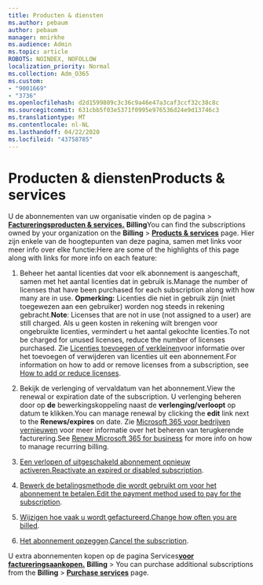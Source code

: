 ```yaml
---
title: Producten & diensten
ms.author: pebaum
author: pebaum
manager: mnirkhe
ms.audience: Admin
ms.topic: article
ROBOTS: NOINDEX, NOFOLLOW
localization_priority: Normal
ms.collection: Adm_O365
ms.custom:
- "9001669"
- "3736"
ms.openlocfilehash: d2d1599809c3c36c9a46e47a3caf3ccf32c38c8c
ms.sourcegitcommit: 631cbb5f03e5371f0995e976536d24e9d13746c3
ms.translationtype: MT
ms.contentlocale: nl-NL
ms.lasthandoff: 04/22/2020
ms.locfileid: "43758785"
---
```

# <a name="products--services"></a><span data-ttu-id="b44a4-102">Producten & diensten</span><span class="sxs-lookup"><span data-stu-id="b44a4-102">Products & services</span></span>

<span data-ttu-id="b44a4-103">U de abonnementen van uw organisatie vinden op de pagina > [**Factureringsproducten & services.**](https://go.microsoft.com/fwlink/p/?linkid=842054) **Billing**</span><span class="sxs-lookup"><span data-stu-id="b44a4-103">You can find the subscriptions owned by your organization on the **Billing** > [**Products & services**](https://go.microsoft.com/fwlink/p/?linkid=842054) page.</span></span> <span data-ttu-id="b44a4-104">Hier zijn enkele van de hoogtepunten van deze pagina, samen met links voor meer info over elke functie:</span><span class="sxs-lookup"><span data-stu-id="b44a4-104">Here are some of the highlights of this page along with links for more info on each feature:</span></span>

1. <span data-ttu-id="b44a4-105">Beheer het aantal licenties dat voor elk abonnement is aangeschaft, samen met het aantal licenties dat in gebruik is.</span><span class="sxs-lookup"><span data-stu-id="b44a4-105">Manage the number of licenses that have been purchased for each subscription along with how many are in use.</span></span>  <span data-ttu-id="b44a4-106">**Opmerking:** Licenties die niet in gebruik zijn (niet toegewezen aan een gebruiker) worden nog steeds in rekening gebracht.</span><span class="sxs-lookup"><span data-stu-id="b44a4-106">**Note**: Licenses that are not in use (not assigned to a user) are still charged.</span></span>  <span data-ttu-id="b44a4-107">Als u geen kosten in rekening wilt brengen voor ongebruikte licenties, vermindert u het aantal gekochte licenties.</span><span class="sxs-lookup"><span data-stu-id="b44a4-107">To not be charged for unused licenses, reduce the number of licenses purchased.</span></span> <span data-ttu-id="b44a4-108">Zie [Licenties toevoegen of verkleinen](https://docs.microsoft.com/alchemyinsights/how-to-add-or-reduce-licenses)voor informatie over het toevoegen of verwijderen van licenties uit een abonnement.</span><span class="sxs-lookup"><span data-stu-id="b44a4-108">For information on how to add or remove licenses from a subscription, see [How to add or reduce licenses](https://docs.microsoft.com/alchemyinsights/how-to-add-or-reduce-licenses).</span></span>

2. <span data-ttu-id="b44a4-109">Bekijk de verlenging of vervaldatum van het abonnement.</span><span class="sxs-lookup"><span data-stu-id="b44a4-109">View the renewal or expiration date of the subscription.</span></span>  <span data-ttu-id="b44a4-110">U verlenging beheren door op **de** bewerkingskoppeling naast de **verlenging/verloopt** op datum te klikken.</span><span class="sxs-lookup"><span data-stu-id="b44a4-110">You can manage renewal by clicking the **edit** link next to the **Renews/expires** on date.</span></span>  <span data-ttu-id="b44a4-111">Zie [Microsoft 365 voor bedrijven vernieuwen](https://go.microsoft.com/fwlink/?linkid=2119216) voor meer informatie over het beheren van terugkerende facturering.</span><span class="sxs-lookup"><span data-stu-id="b44a4-111">See [Renew Microsoft 365 for business](https://go.microsoft.com/fwlink/?linkid=2119216) for more info on how to manage recurring billing.</span></span>

3. <span data-ttu-id="b44a4-112">[Een verlopen of uitgeschakeld abonnement opnieuw activeren.](https://go.microsoft.com/fwlink/?linkid=2117519)</span><span class="sxs-lookup"><span data-stu-id="b44a4-112">[Reactivate an expired or disabled subscription](https://go.microsoft.com/fwlink/?linkid=2117519).</span></span>

4. <span data-ttu-id="b44a4-113">[Bewerk de betalingsmethode die wordt gebruikt om voor het abonnement te betalen.](https://go.microsoft.com/fwlink/?linkid=2117167)</span><span class="sxs-lookup"><span data-stu-id="b44a4-113">[Edit the payment method used to pay for the subscription](https://go.microsoft.com/fwlink/?linkid=2117167).</span></span>

5. <span data-ttu-id="b44a4-114">[Wijzigen hoe vaak u wordt gefactureerd.](https://go.microsoft.com/fwlink/?linkid=2119112)</span><span class="sxs-lookup"><span data-stu-id="b44a4-114">[Change how often you are billed](https://go.microsoft.com/fwlink/?linkid=2119112).</span></span>

6. <span data-ttu-id="b44a4-115">[Het abonnement opzeggen](https://go.microsoft.com/fwlink/?linkid=2119113).</span><span class="sxs-lookup"><span data-stu-id="b44a4-115">[Cancel the subscription](https://go.microsoft.com/fwlink/?linkid=2119113).</span></span>

<span data-ttu-id="b44a4-116">U extra abonnementen kopen op de pagina Services[**voor factureringsaankopen.**](https://go.microsoft.com/fwlink/p/?linkid=868433) **Billing** > </span><span class="sxs-lookup"><span data-stu-id="b44a4-116">You can purchase additional subscriptions from the **Billing** > [**Purchase services**](https://go.microsoft.com/fwlink/p/?linkid=868433) page.</span></span>
